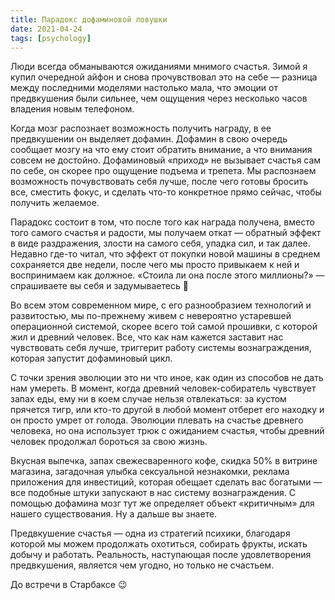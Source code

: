 ```yaml
---
title: Парадокс дофаминовой ловушки
date: 2021-04-24
tags: [psychology]
---
```


Люди всегда обманываются ожиданиями мнимого счастья. Зимой я купил очередной айфон и снова прочувствовал это на себе — разница между последними моделями настолько мала, что эмоции от предвкушения были сильнее, чем ощущения через несколько часов владения новым телефоном.

Когда мозг распознает возможность получить награду, в ее предвкушении он выделяет дофамин. Дофамин в свою очередь сообщает мозгу на что ему стоит обратить внимание, а что внимания совсем не достойно. Дофаминовый «приход» не вызывает счастья сам по себе, он скорее про ощущение подъема и трепета. Мы распознаем возможность почувствовать себя лучше, после чего готовы бросить все, сместить фокус, и сделать что-то конкретное прямо сейчас, чтобы получить желаемое.

Парадокс состоит в том, что после того как награда получена, вместо того самого счастья и радости, мы получаем откат — обратный эффект в виде раздражения, злости на самого себя, упадка сил, и так далее. Недавно где-то читал, что эффект от покупки новой машины в среднем сохраняется две недели, после чего мы просто привыкаем к ней и воспринимаем как должное. «Стоила ли она после этого миллионы?» — спрашиваете вы себя и задумываетесь 🙂

Во всем этом современном мире, с его разнообразием технологий и развитостью, мы по-прежнему живем с невероятно устаревшей операционной системой, скорее всего той самой прошивки, с которой жил и древний человек. Все, что как нам кажется заставит нас чувствовать себя лучше, триггерит работу системы вознаграждения, которая запустит дофаминовый цикл. 

С точки зрения эволюции это ни что иное, как один из способов не дать нам умереть. В момент, когда древний человек-собиратель чувствует запах еды, ему ни в коем случае нельзя отвлекаться: за кустом прячется тигр, или кто-то другой в любой момент отберет его находку и он просто умрет от голода. Эволюции плевать на счастье древнего человека, но она использует трюк с ожиданием счастья, чтобы древний человек продолжал бороться за свою жизнь.

Вкусная выпечка, запах свежесваренного кофе, скидка 50% в витрине магазина, загадочная улыбка сексуальной незнакомки, реклама приложения для инвестиций, которая обещает сделать вас богатыми — все подобные штуки запускают в нас систему вознаграждения. С помощью дофамина мозг тут же определяет объект «критичным» для нашего существования. Ну а дальше вы знаете.

Предвкушение счастья — одна из стратегий психики, благодаря которой мы можем продолжать охотиться, собирать фрукты, искать добычу и работать. Реальность, наступающая после удовлетворения предвкушения, является чем угодно, но только не счастьем. 

До встречи в Старбаксе 😉